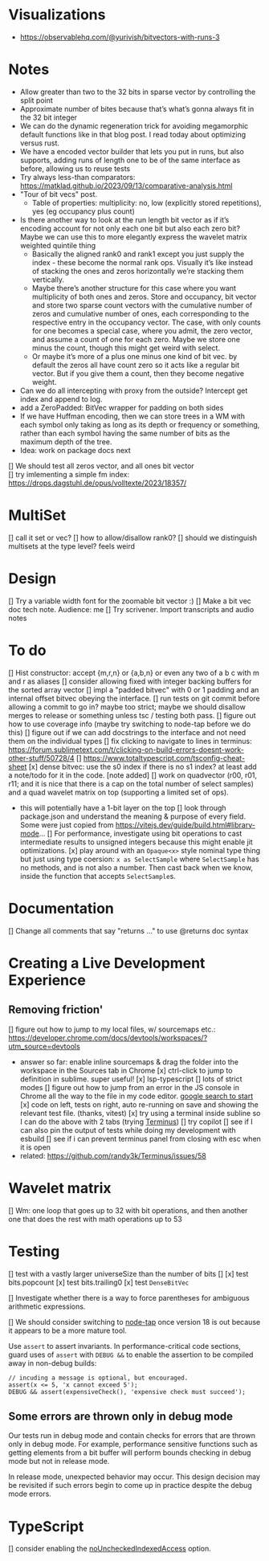 # Visualizations

- https://observablehq.com/@yurivish/bitvectors-with-runs-3

# Notes

- Allow greater than two to the 32 bits in sparse vector by controlling the split point 
- Approximate number of bites because that’s what’s gonna always fit in the 32 bit integer 
- We can do the dynamic regeneration trick for avoiding megamorphic default functions like in that blog post. I read today about optimizing versus rust. 
- We have a encoded vector builder that lets you put in runs, but also supports, adding runs of length one to be of the same interface as before,  allowing us to reuse tests 
- Try always less-than comparators: https://matklad.github.io/2023/09/13/comparative-analysis.html
- "Tour of bit vecs" post.
   - Table of properties: multiplicity: no, low (explicitly stored repetitions), yes (eg occupancy plus count)
- Is there another way to look at the run length bit vector as if it’s encoding account for not only each one bit but also each zero bit? Maybe we can use this to more elegantly express the wavelet matrix weighted quintile thing
   - Basically the aligned rank0 and rank1 except you just supply the index - these become the normal rank ops. Visually it’s like instead of stacking the ones and zeros horizontally we’re stacking them vertically.
   - Maybe there’s another structure for this case where you want multiplicity of both ones and zeros. Store and occupancy, bit vector and store two sparse count vectors with the cumulative number of zeros and cumulative number of ones, each corresponding to the respective entry in the occupancy vector. The case, with only counts for one becomes a special case, where you admit, the zero vector, and assume a count of one for each zero. Maybe we store one minus the count, though this might get weird with select.
   - Or maybe it’s more of a plus one minus one kind of bit vec. by default the zeros all have count zero so it acts like a regular bit vector. But if you give them a count, then they become negative weight.
- Can we do all intercepting with proxy from the outside? Intercept get index and append to log.
- add a ZeroPadded: BitVec wrapper for padding on both sides
- If we have Huffman encoding, then we can store trees in a WM with each symbol only taking as long as its depth or frequency or something, rather than each symbol having the same number of bits as the maximum depth of the tree.
- Idea: work on package docs next

[] We should test all zeros vector, and all ones bit vector   
[] try imlementing a simple fm index: https://drops.dagstuhl.de/opus/volltexte/2023/18357/


# MultiSet
[] call it set or vec?
[] how to allow/disallow rank0?
[] should we distinguish multisets at the type level? feels weird

# Design

[] Try a variable width font for the zoomable bit vector :)
[] Make a bit vec doc tech note. Audience: me
[] Try scrivener. Import transcripts and audio notes

# To do
[] Hist constructor: accept {m,r,n} or {a,b,n} or even any two of a b c with m and r as aliases
[] consider allowing fixed with integer backing buffers for the sorted array vector
[] impl a "padded bitvec" with 0 or 1 padding and an internal offset bitvec obeying the interface.
[] run tests on git commit before allowing a commit to go in? maybe too strict; maybe we should disallow merges to release or something unless tsc / testing both pass.
[] figure out how to use coverage info (maybe try switching to node-tap before we do this)
[] figure out if we can add docstrings to the interface and not need them on the individual types
[] fix clicking to navigate to lines in terminus: https://forum.sublimetext.com/t/clicking-on-build-errors-doesnt-work-other-stuff/50728/4
[] https://www.totaltypescript.com/tsconfig-cheat-sheet
[x] dense bitvec: use the s0 index if there is no s1 index? at least add a note/todo for it in the code. [note added]
[] work on quadvector (r00, r01, r11; and it is nice that there is a cap on the total number of select samples) and a quad wavelet matrix on top (supporting a limited set of ops).
   - this will potentially have a 1-bit layer on the top
[] look through package.json and understand the meaning & purpose of every field. Some were just copied from https://vitejs.dev/guide/build.html#library-mode...
[] For performance, investigate using bit operations to cast intermediate results to unsigned integers because this might enable jit optimizations.
[x] play around with an `Opaque<x>` style nominal type thing but just using type coersion: `x as SelectSample` where `SelectSample` has no methods, and is not also a number. Then cast back when we know, inside the function that accepts `SelectSample`s.

# Documentation
[] Change all comments that say "returns ..." to use @returns doc syntax

# Creating a Live Development Experience
## Removing friction'

[] figure out how to jump to my local files, w/ sourcemaps etc.: https://developer.chrome.com/docs/devtools/workspaces/?utm_source=devtools
  - answer so far: enable inline sourcemaps & drag the folder into the workspace in the Sources tab in Chrome
[x] ctrl-click to jump to definition in sublime. super useful!
[x] lsp-typescript
[] lots of strict modes
[] figure out how to jump from an error in the JS console in Chrome all the way to the file in my code editor. [google search to start](https://www.google.com/search?q=chrome+dev+tools+open+local+code+source+)
[x] code on left, tests on right, auto re-running on save and showing the relevant test file. (thanks, vitest)
[x] try using a terminal inside subline so I can do the above with 2 tabs (trying [Terminus](https://github.com/randy3k/Terminus))
[] try copilot
[] see if I can also pin the output of tests while doing my development with esbuild
[] see if i can prevent terminus panel from closing with esc when it is open
   - related: https://github.com/randy3k/Terminus/issues/58

# Wavelet matrix
[] Wm: one loop that goes up to 32 with bit operations, and then another one that does the rest with math operations up to 53

# Testing

[] test with a vastly larger universeSize than the number of bits
[] 
[x] test bits.popcount
[x] test bits.trailing0
[x] test `DenseBitVec`

[] Investigate whether there is a way to force parentheses for ambiguous arithmetic expressions.

[] We should consider switching to [node-tap](https://node-tap.org/) once version 18 is out because it appears to be a more mature tool.

Use `assert` to assert invariants. In performance-critical code sections, guard uses of `assert` with `DEBUG &&` to enable the assertion to be compiled away in non-debug builds:

```
// incuding a message is optional, but encouraged.
assert(x <= 5, 'x cannot exceed 5');
DEBUG && assert(expensiveCheck(), 'expensive check must succeed');
```

## Some errors are thrown only in debug mode

Our tests run in debug mode and contain checks for errors that are thrown only in debug mode. For example, performance sensitive functions such as getting elements from a bit buffer will perform bounds checking in debug mode but not in release mode. 

In release mode, unexpected behavior may occur. This design decision may be revisited if such errors begin to come up in practice despite the debug mode errors.


# TypeScript

[] consider enabling the [noUncheckedIndexedAccess](https://www.typescriptlang.org/tsconfig#noUncheckedIndexedAccess) option.